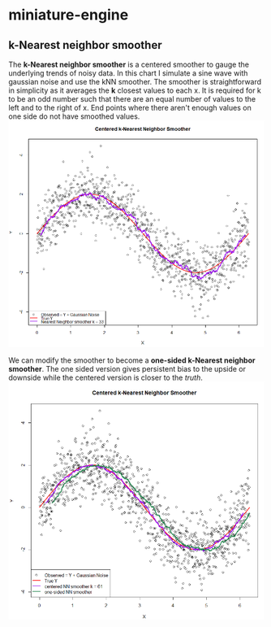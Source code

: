 # miniature-engine
## k-Nearest neighbor smoother
The **k-Nearest neighbor smoother** is a centered smoother to gauge the underlying trends of noisy data. In this chart I simulate a sine wave with gaussian noise and use the kNN smoother. The smoother is straightforward in simplicity as it averages the **k** closest values to each x. It is required for k to be an odd number such that there are an equal number of values to the left and to the right of x. End points where there aren't enough values on one side do not have smoothed values.
![chart of simulated data with smoother](https://github.com/frogger21/miniature-engine/blob/master/kNNsmoothed.PNG)

We can modify the smoother to become a **one-sided k-Nearest neighbor smoother**. The one sided version gives persistent bias to the upside or downside while the centered version is closer to the *truth*.
![chart of one sided smoother](https://github.com/frogger21/miniature-engine/blob/master/onesided3.PNG)
